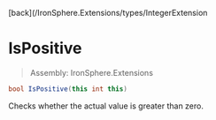 ﻿

[back](/IronSphere.Extensions/types/IntegerExtension

# IsPositive

> Assembly: IronSphere.Extensions

```csharp
bool IsPositive(this int this)
```

Checks whether the actual value is greater than zero.

 